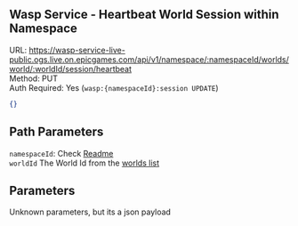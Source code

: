 ## Wasp Service - Heartbeat World Session within Namespace

URL: https://wasp-service-live-public.ogs.live.on.epicgames.com/api/v1/namespace/:namespaceId/worlds/world/:worldId/session/heartbeat \
Method: PUT \
Auth Required: Yes (`wasp:{namespaceId}:session UPDATE`)

```json
{}
```

## Path Parameters

`namespaceId`: Check [Readme](../../README.md) <br/>
`worldId` The World Id from the [worlds list](../AccountAccessibleWorld.md)

## Parameters

Unknown parameters, but its a json payload
